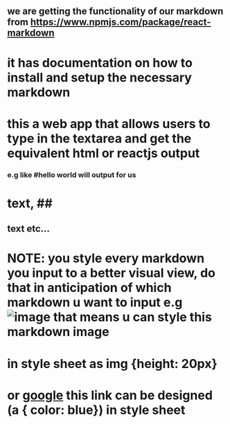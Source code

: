## we are getting the functionality of our markdown from https://www.npmjs.com/package/react-markdown
# it has documentation on how to install and setup the necessary markdown

# this a web app that allows users to type in the textarea and get the equivalent html or reactjs output

### e.g like #hello world will output for us <h1> text, ## <h2> text etc...

# NOTE: you style every markdown you input to a better visual view, do that in anticipation of which markdown u want to input e.g ![image](https://markodenic.com/wp-content/uploads/2021/05/undraw_version_control_re_mg66-e1621781281433.png) that means u can style this markdown image
# in style sheet as img {height: 20px}
# or [google](hhtps://www.google.com) this link can be designed (a { color: blue}) in style sheet